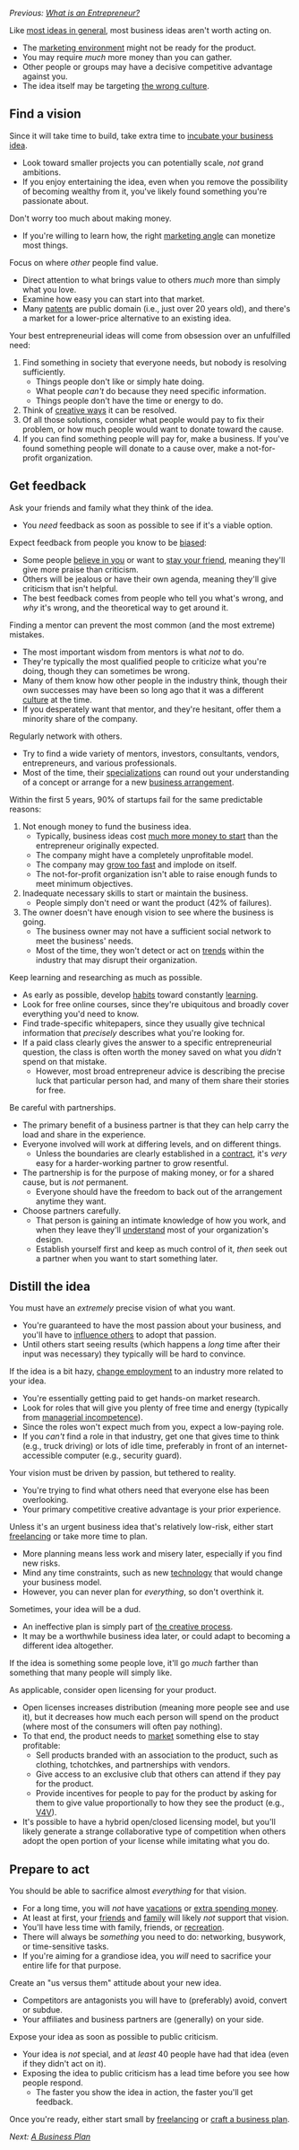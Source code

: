 
*Previous: [What is an Entrepreneur?](entrepreneur-1_why.md)*

Like [most ideas in general](mind-creativity.md), most business ideas aren't worth acting on.

- The [marketing environment](marketing.md) might not be ready for the product.
- You may require *much* more money than you can gather.
- Other people or groups may have a decisive competitive advantage against you.
- The idea itself may be targeting [the wrong culture](morality-taboo.md).

## Find a vision

Since it will take time to build, take extra time to [incubate your business idea](mind-creativity-how.md).

- Look toward smaller projects you can potentially scale, *not* grand ambitions.
- If you enjoy entertaining the idea, even when you remove the possibility of becoming wealthy from it, you've likely found something you're passionate about.

Don't worry too much about making money.

- If you're willing to learn how, the right [marketing angle](marketing.md) can monetize most things.

Focus on where *other* people find value.

- Direct attention to what brings value to others *much* more than simply what you love.
- Examine how easy you can start into that market.
- Many [patents](legal-ip.md) are public domain (i.e., just over 20 years old), and there's a market for a lower-price alternative to an existing idea.

Your best entrepreneurial ideas will come from obsession over an unfulfilled need:

1. Find something in society that everyone needs, but nobody is resolving sufficiently.
   - Things people don't like or simply hate doing.
   - What people *can't* do because they need specific information.
   - Things people don't have the time or energy to do.
2. Think of [creative ways](mind-creativity-how.md) it can be resolved.
3. Of all those solutions, consider what people would pay to fix their problem, or how much people would want to donate toward the cause.
4. If you can find something people will pay for, make a business. If you've found something people will donate to a cause over, make a not-for-profit organization.

## Get feedback

Ask your friends and family what they think of the idea.

- You *need* feedback as soon as possible to see if it's a viable option.

Expect feedback from people you know to be [biased](mind-bias.md):

- Some people [believe in you](understanding-certainty.md) or want to [stay your friend](people-4_friends.md), meaning they'll give more praise than criticism.
- Others will be jealous or have their own agenda, meaning they'll give criticism that isn't helpful.
- The best feedback comes from people who tell you what's wrong, and *why* it's wrong, and the theoretical way to get around it.

Finding a mentor can prevent the most common (and the most extreme) mistakes.

- The most important wisdom from mentors is what *not* to do.
- They're typically the most qualified people to criticize what you're doing, though they can sometimes be wrong.
- Many of them know how other people in the industry think, though their own successes may have been so long ago that it was a different [culture](people-culture.md) at the time.
- If you desperately want that mentor, and they're hesitant, offer them a minority share of the company.

Regularly network with others.

- Try to find a wide variety of mentors, investors, consultants, vendors, entrepreneurs, and various professionals.
- Most of the time, their [specializations](jobs-specialization.md) can round out your understanding of a concept or arrange for a new [business arrangement](people-6_contracts.md).

Within the first 5 years, 90% of startups fail for the same predictable reasons:

1. Not enough money to fund the business idea.
   - Typically, business ideas cost [much more money to start](entrepreneur-3_plan.md) than the entrepreneur originally expected.
   - The company might have a completely unprofitable model.
   - The company may [grow too fast](entrepreneur-6_scaling.md) and implode on itself.
   - The not-for-profit organization isn't able to raise enough funds to meet minimum objectives.
2. Inadequate necessary skills to start or maintain the business.
   - People simply don't need or want the product (42% of failures).
3. The owner doesn't have enough vision to see where the business is going.
   - The business owner may not have a sufficient social network to meet the business' needs.
   - Most of the time, they won't detect or act on [trends](trends.md) within the industry that may disrupt their organization.

Keep learning and researching as much as possible.

- As early as possible, develop [habits](habits.md) toward constantly [learning](understanding.md).
- Look for free online courses, since they're ubiquitous and broadly cover everything you'd need to know.
- Find trade-specific whitepapers, since they usually give technical information that *precisely* describes what you're looking for.
- If a paid class clearly gives the answer to a specific entrepreneurial question, the class is often worth the money saved on what you *didn't* spend on that mistake.
  - However, most broad entrepreneur advice is describing the precise luck that particular person had, and many of them share their stories for free.

Be careful with partnerships.

- The primary benefit of a business partner is that they can help carry the load and share in the experience.
- Everyone involved will work at differing levels, and on different things.
  - Unless the boundaries are clearly established in a [contract](people-6_contracts.md), it's *very* easy for a harder-working partner to grow resentful.
- The partnership is for the purpose of making money, or for a shared cause, but is *not* permanent.
  - Everyone should have the freedom to back out of the arrangement anytime they want.
- Choose partners carefully.
  - That person is gaining an intimate knowledge of how you work, and when they leave they'll [understand](understanding.md) most of your organization's design.
  - Establish yourself first and keep as much control of it, *then* seek out a partner when you want to start something later.

## Distill the idea

You must have an *extremely* precise vision of what you want.

- You're guaranteed to have the most passion about your business, and you'll have to [influence others](power-influence.md) to adopt that passion.
- Until others start seeing results (which happens a *long* time after their input was necessary) they typically will be hard to convince.

If the idea is a bit hazy, [change employment](jobs-1_why.md) to an industry more related to your idea.

- You're essentially getting paid to get hands-on market research.
- Look for roles that will give you plenty of free time and energy (typically from [managerial incompetence](mgmt-middle.md)).
- Since the roles won't expect much from you, expect a low-paying role.
- If you *can't* find a role in that industry, get one that gives time to think (e.g., truck driving) or lots of idle time, preferably in front of an internet-accessible computer (e.g., security guard).

Your vision must be driven by passion, but tethered to reality.

- You're trying to find what others need that everyone else has been overlooking.
- Your primary competitive creative advantage is your prior experience.

Unless it's an urgent business idea that's relatively low-risk, either start [freelancing](entrepreneur-4_freelancing.md) or take more time to plan.

- More planning means less work and misery later, especially if you find new risks.
- Mind any time constraints, such as new [technology](technology.md) that would change your business model.
- However, you can never plan for *everything*, so don't overthink it.

Sometimes, your idea will be a dud.

- An ineffective plan is simply part of [the creative process](mind-creativity-how.md).
- It may be a worthwhile business idea later, or could adapt to becoming a different idea altogether.

If the idea is something some people love, it'll go *much* farther than something that many people will simply like.

As applicable, consider open licensing for your product.

- Open licenses increases distribution (meaning more people see and use it), but it decreases how much each person will spend on the product (where most of the consumers will often pay nothing).
- To that end, the product needs to [market](marketing.md) something else to stay profitable:
  - Sell products branded with an association to the product, such as clothing, tchotchkes, and partnerships with vendors.
  - Give access to an exclusive club that others can attend if they pay for the product.
  - Provide incentives for people to pay for the product by asking for them to give value proportionally to how they see the product (e.g., [V4V](https://value4value.info/)).
- It's possible to have a hybrid open/closed licensing model, but you'll likely generate a strange collaborative type of competition when others adopt the open portion of your license while imitating what you do.

## Prepare to act

You should be able to sacrifice almost *everything* for that vision.

- For a long time, you will *not* have [vacations](fun-vacations.md) or [extra spending money](money-3_budget.md).
- At least at first, your [friends](people-4_friends.md) and [family](people-family.md) will likely *not* support that vision.
- You'll have less time with family, friends, or [recreation](fun.md).
- There will always be *something* you need to do: networking, busywork, or time-sensitive tasks.
- If you're aiming for a grandiose idea, you *will* need to sacrifice your entire life for that purpose.

Create an "us versus them" attitude about your new idea.

- Competitors are antagonists you will have to (preferably) avoid, convert or subdue.
- Your affiliates and business partners are (generally) on your side.

Expose your idea as soon as possible to public criticism.

- Your idea is *not* special, and at *least* 40 people have had that idea (even if they didn't act on it).
- Exposing the idea to public criticism has a lead time before you see how people respond.
  - The faster you show the idea in action, the faster you'll get feedback.

Once you're ready, either start small by [freelancing](entrepreneur-4_freelancing.md) or [craft a business plan](entrepreneur-3_plan.md).

*Next: [A Business Plan](entrepreneur-3_plan.md)*
